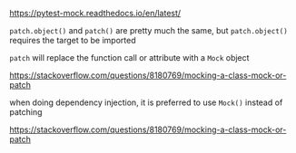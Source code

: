 https://pytest-mock.readthedocs.io/en/latest/

`patch.object()` and `patch()` are pretty much the same, but `patch.object()` requires the target to be imported

`patch` will replace the function call or attribute with a `Mock` object


https://stackoverflow.com/questions/8180769/mocking-a-class-mock-or-patch

when doing dependency injection, it is preferred to use `Mock()` instead of patching

https://stackoverflow.com/questions/8180769/mocking-a-class-mock-or-patch